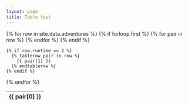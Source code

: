 ```yaml
---
layout: page
title: Table test
---
```


<table class="sortable">
  {% for row in site.data.adventures %}
    {% if forloop.first %}
    <thead><tr>
      {% for pair in row %}
        <th>{{ pair[0] }}</th>
      {% endfor %}
    </tr></thead>
    {% endif %}

    {% if row.runtime == 2 %}
      {% tablerow pair in row %}
        {{ pair[1] }}
      {% endtablerow %}
    {% endif %}
{% endfor %}
</table>
    
<link href="https://cdn.jsdelivr.net/gh/tofsjonas/sortable@latest/sortable.min.css" rel="stylesheet" />
<script src="https://cdn.jsdelivr.net/gh/tofsjonas/sortable@latest/sortable.min.js"></script>